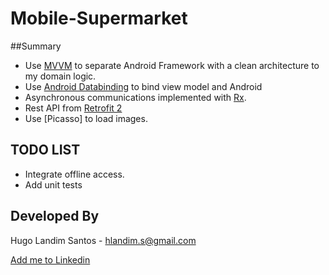 # Mobile-Supermarket

##Summary
* Use [MVVM][1] to separate Android Framework with a clean architecture to my domain logic.
* Use [Android Databinding][3] to bind view model and Android
* Asynchronous communications implemented with [Rx][4].
* Rest API from [Retrofit 2][5]
* Use [Picasso] to load images.

TODO LIST
---------

* Integrate offline access.
* Add unit tests

Developed By
------------

Hugo Landim Santos - <hlandim.s@gmail.com>

<a href="https://www.linkedin.com/in/hlandim">
  Add me to Linkedin
</a>
    
[1]: https://en.wikipedia.org/wiki/Model_View_ViewModel
[2]: https://developer.android.com/topic/libraries/data-binding/index.html
[3]: https://github.com/square/retrofit
[4]: https://github.com/ReactiveX/RxAndroid
[5]: https://github.com/square/picasso

